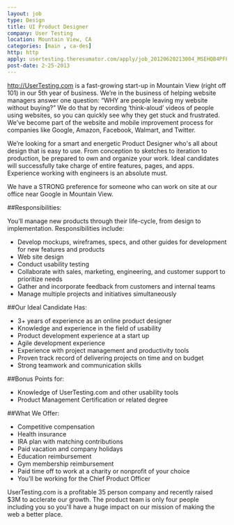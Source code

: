 ```yaml
---
layout: job
type: Design
title: UI Product Designer
company: User Testing
location: Mountain View, CA
categories: [main , ca-des]
http: http
apply: usertesting.theresumator.com/apply/job_20120620213004_MSEHQB4PFFXFGHPD/UI-Product-Designer.html
post-date: 2-25-2013
---
```


<http://UserTesting.com> is a fast-growing start-up in Mountain View (right off 101) in our 5th year of business.  We’re in the business of helping website managers answer one question: “WHY are people leaving my website without buying?”  We do that by recording ‘think-aloud’ videos of people using websites, so you can quickly see why they get stuck and frustrated.  We’ve become part of the website and mobile improvement process for companies like Google, Amazon, Facebook, Walmart, and Twitter.

We’re looking for a smart and energetic Product Designer who's all about design that is easy to use. From conception to sketches to iteration to production, be prepared to own and organize your work.  Ideal candidates will successfully take charge of entire features, pages, and apps.  Experience working with engineers is an absolute must.

We have a STRONG preference for someone who can work on site at our office near Google in Mountain View.

##Responsibilities:

You’ll manage new products through their life-cycle, from design to implementation. Responsibilities include:

* Develop mockups, wireframes, specs, and other guides for development for new features and products
* Web site design
* Conduct usability testing
* Collaborate with sales, marketing, engineering, and customer support to prioritize needs
* Gather and incorporate feedback from customers and internal teams
* Manage multiple projects and initiatives simultaneously

##Our Ideal Candidate Has:

* 3+ years of experience as an online product designer
* Knowledge and experience in the field of usability
* Product development experience at a start up
* Agile development experience
* Experience with project management and productivity tools
* Proven track record of delivering projects on time and on budget
* Strong teamwork and communication skills

##Bonus Points for:

* Knowledge of UserTesting.com and other usability tools
* Product Management Certification or related degree

##What We Offer: 

* Competitive compensation
* Health insurance
* IRA plan with matching contributions
* Paid vacation and company holidays
* Education reimbursement
* Gym membership reimbursement
* Paid time off to work at a charity or nonprofit of your choice
* You’ll be working for the Chief Product Officer

UserTesting.com is a profitable 35 person company and recently raised $3M to acclerate our growth. The product team is only four people including you so you'll have a huge impact on our mission of making the web a better place.
